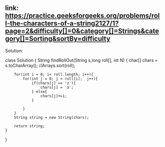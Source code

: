 ## link: https://practice.geeksforgeeks.org/problems/roll-the-characters-of-a-string2127/1?page=2&difficulty[]=0&category[]=Strings&category[]=Sorting&sortBy=difficulty

Solution: 

class Solution
{
    String findRollOut(String s,long roll[], int N)
    {
        char[] chars = s.toCharArray();
        //Arrays.sort(roll);
        
        for(int i = 0; i< roll.length; i++){
            for(int j = 0; j < roll[i];  j++){
                if(chars[j] == 'z'){
                    chars[j] = 'a';
                } else{
                    chars[j]+=1;
                }
                
            }
        }
        String string = new String(chars);
        
        return string;
    }
}